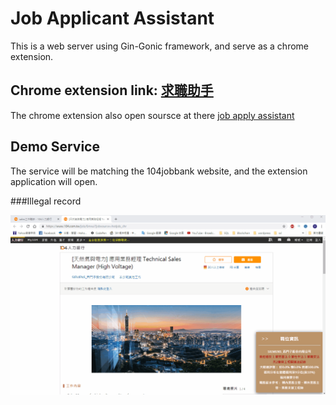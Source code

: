 Job Applicant Assistant
========================
This is a web server using Gin-Gonic framework, and serve as a chrome extension.

Chrome extension link: <a href="https://tinyurl.com/y4j54rpl">求職助手</a>
------------------------

The chrome extension also open soursce at there <a href="https://github.com/CaiYueTing/job-apply-assistant">job apply assistant</a>


Demo Service
---------------------------
The service will be matching the 104jobbank website, and the extension application will open.

###Illegal record

![alt text](https://github.com/CaiYueTing/Job_Applicant_Assistant/blob/master/demo/illegalrecord.gif)